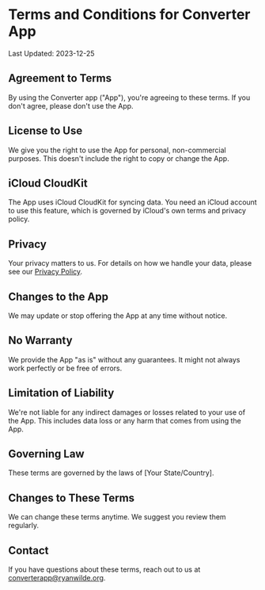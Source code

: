 # Terms and Conditions for Converter App

Last Updated: 2023-12-25

## Agreement to Terms
By using the Converter app ("App"), you're agreeing to these terms. If you don't agree, please don't use the App.

## License to Use
We give you the right to use the App for personal, non-commercial purposes. This doesn't include the right to copy or change the App.

## iCloud CloudKit
The App uses iCloud CloudKit for syncing data. You need an iCloud account to use this feature, which is governed by iCloud's own terms and privacy policy.

## Privacy
Your privacy matters to us. For details on how we handle your data, please see our [Privacy Policy](https://github.com/rcgilbert/ConverterAppTerms/blob/main/Privacy.md).

## Changes to the App
We may update or stop offering the App at any time without notice.

## No Warranty
We provide the App "as is" without any guarantees. It might not always work perfectly or be free of errors.

## Limitation of Liability
We're not liable for any indirect damages or losses related to your use of the App. This includes data loss or any harm that comes from using the App.

## Governing Law
These terms are governed by the laws of [Your State/Country].

## Changes to These Terms
We can change these terms anytime. We suggest you review them regularly.

## Contact
If you have questions about these terms, reach out to us at [converterapp@ryanwilde.org](mailto:converterapp@ryanwilde.org).
